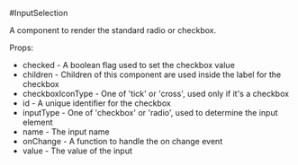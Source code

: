 #InputSelection

A component to render the standard radio or checkbox.

Props:

- checked - A boolean flag used to set the checkbox value
- children - Children of this component are used inside the label for the checkbox
- checkboxIconType - One of 'tick' or 'cross', used only if it's a checkbox
- id - A unique identifier for the checkbox
- inputType - One of 'checkbox' or 'radio', used to determine the input element
- name - The input name
- onChange - A function to handle the on change event
- value - The value of the input
